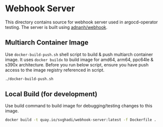 # Webhook Server

This directory contains source for webhook server used in argocd-operator testing. The server is built using [adnanh/webhook](https://github.com/adnanh/webhook).

## Multiarch Container Image

Use `docker-build-push.sh` shell script to build & push multiarch container image. It uses `docker buildx` to build image for amd64, arm64, ppc64le & s390x architecture. Before you run below script, ensure you have push access to the image registry referenced in script.

```bash
./docker-build-push.sh
```

## Local Build (for development)

Use build command to build image for debugging/testing changes to this image.

```bash
docker build -t quay.io/svghadi/webhook-server:latest -f Dockerfile .
```